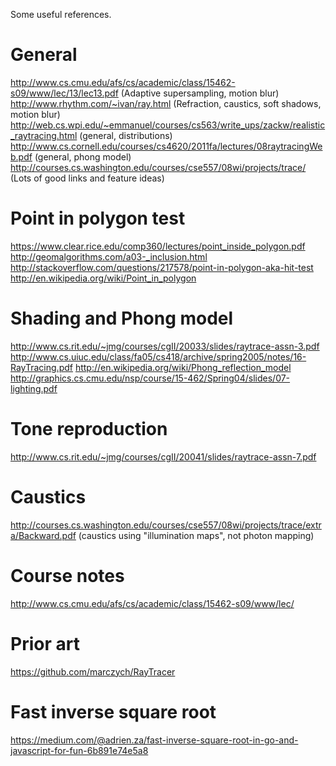 Some useful references.

# General

http://www.cs.cmu.edu/afs/cs/academic/class/15462-s09/www/lec/13/lec13.pdf (Adaptive supersampling, motion blur)
http://www.rhythm.com/~ivan/ray.html (Refraction, caustics, soft shadows, motion blur)
http://web.cs.wpi.edu/~emmanuel/courses/cs563/write_ups/zackw/realistic_raytracing.html (general, distributions)
http://www.cs.cornell.edu/courses/cs4620/2011fa/lectures/08raytracingWeb.pdf (general, phong model)
http://courses.cs.washington.edu/courses/cse557/08wi/projects/trace/ (Lots of good links and feature ideas)

# Point in polygon test

https://www.clear.rice.edu/comp360/lectures/point_inside_polygon.pdf
http://geomalgorithms.com/a03-_inclusion.html
http://stackoverflow.com/questions/217578/point-in-polygon-aka-hit-test
http://en.wikipedia.org/wiki/Point_in_polygon

# Shading and Phong model

http://www.cs.rit.edu/~jmg/courses/cgII/20033/slides/raytrace-assn-3.pdf
http://www.cs.uiuc.edu/class/fa05/cs418/archive/spring2005/notes/16-RayTracing.pdf
http://en.wikipedia.org/wiki/Phong_reflection_model
http://graphics.cs.cmu.edu/nsp/course/15-462/Spring04/slides/07-lighting.pdf

# Tone reproduction

http://www.cs.rit.edu/~jmg/courses/cgII/20041/slides/raytrace-assn-7.pdf

# Caustics

http://courses.cs.washington.edu/courses/cse557/08wi/projects/trace/extra/Backward.pdf (caustics using
"illumination maps", not photon mapping)

# Course notes

http://www.cs.cmu.edu/afs/cs/academic/class/15462-s09/www/lec/



# Prior art

https://github.com/marczych/RayTracer


# Fast inverse square root

https://medium.com/@adrien.za/fast-inverse-square-root-in-go-and-javascript-for-fun-6b891e74e5a8